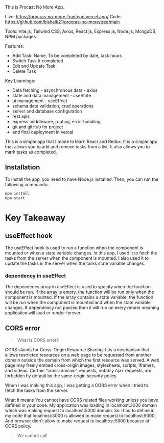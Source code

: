 This is Procast No More App.

Live: https://procras-no-more-frontend.vercel.app/
Code: https://github.com/bishalk21/procras-no-more/tree/main

Tools: Vite.js, Tailwind CSS, Axios, React.js, Express.js, Node.js, MongoDB, NPM packages

Features:
- Add Task: Name, To be completed by date, task hours
- Switch Task if completed 
- Edit and Update Task
- Delete Task

Key Learnings:
- Data fetching - asynchronous data - axios
- state and data management - useState
- ui management - useEffect
- schema data validation, crud operations
- server and database configuration
- rest apis
- express middleware, routing, error handling
- git and gitHub for project
- and final deployment in vercel


This is a simple app that I made to learn React and Redux. It is a simple app that allows you to add and remove tasks from a list. It also allows you to mark tasks as completed.

## Installation

To install the app, you need to have Node.js installed. Then, you can run the following commands:

```bash
npm install
npm start
```

# Key Takeaway

## useEffect hook

The useEffect hook is used to run a function when the component is mounted or when a state variable changes. In this app, I used it to fetch the tasks from the server when the component is mounted. I also used it to update the tasks in the server when the tasks state variable changes.

### dependency in useEffect

The dependency array in useEffect is used to specify when the function should be run. If the array is empty, the function will be run only when the component is mounted. If the array contains a state variable, the function will be run when the component is mounted and when the state variable changes. If dependency not passed then it will run on every render meaning application will load or render forever.

## CORS error

> What is CORS error?

CORS stands for Cross-Origin Resource Sharing. It is a mechanism that allows restricted resources on a web page to be requested from another domain outside the domain from which the first resource was served. A web page may freely embed cross-origin images, stylesheets, scripts, iframes, and videos. Certain "cross-domain" requests, notably Ajax requests, are forbidden by default by the same-origin security policy.

When I was making this app, I was getting a CORS error when I tried to fetch the tasks from the server.

What it means You cannot have CORS related files working unless you have defined in your code.
My application was loading in localhost:3000 domain which was making request to localhost:5000 domain. So I had to define in my code that localhost:3000 is allowed to make request to localhost:5000. And browser didn't allow to make request to localhost:5000 because of CORS policy.

> We cannot call
